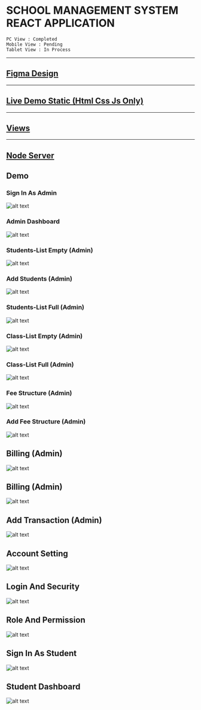 # SCHOOL MANAGEMENT SYSTEM REACT APPLICATION

```
PC View : Completed
Mobile View : Pending
Tablet View : In Process
```

---
 [Figma Design ](https://www.figma.com/file/gXnTCizXuP6aNSyMdMrZOM/School-Management-System?type=design&node-id=0%3A1&mode=design&t=dmq6gbnuFpklanV4-1
)
---

---
 [Live Demo Static (Html Css Js Only)](https://brajesh825.github.io/School-Management-System-Views/)
---

---
 [Views](https://github.com/Brajesh825/School-Management-System-Views)
---

---
 [Node Server](https://github.com/Brajesh825/School-Management-System-Server/)
---

## Demo

### Sign In As Admin
![alt text](./Demo/School%20Management%20System%20(17)_page-0001.jpg?raw=true)

### Admin Dashboard
![alt text](./Demo/School%20Management%20System%20(17)_page-0002.jpg?raw=true)

### Students-List Empty (Admin)
![alt text](./Demo/School%20Management%20System%20(17)_page-0003.jpg?raw=true)

### Add Students (Admin)
![alt text](./Demo/School%20Management%20System%20(17)_page-0004.jpg?raw=true)

### Students-List Full (Admin)
![alt text](./Demo/School%20Management%20System%20(17)_page-0005.jpg?raw=true)

### Class-List Empty (Admin)
![alt text](./Demo/School%20Management%20System%20(17)_page-0006.jpg?raw=true)

### Class-List Full (Admin)
![alt text](./Demo/School%20Management%20System%20(17)_page-0007.jpg?raw=true)

### Fee Structure (Admin)
![alt text](./Demo/School%20Management%20System%20(17)_page-0008.jpg?raw=true)

### Add Fee Structure (Admin)
![alt text](./Demo/School%20Management%20System%20(17)_page-0009.jpg?raw=true)

## Billing (Admin)
![alt text](./Demo/School%20Management%20System%20(17)_page-0010.jpg?raw=true)

## Billing (Admin)
![alt text](./Demo/School%20Management%20System%20(17)_page-0011.jpg?raw=true)

## Add Transaction (Admin)
![alt text](./Demo/School%20Management%20System%20(17)_page-0012.jpg?raw=true)

## Account Setting
![alt text](./Demo/School%20Management%20System%20(17)_page-0013.jpg?raw=true)

## Login And Security
![alt text](./Demo/School%20Management%20System%20(17)_page-0014.jpg?raw=true)

## Role And Permission
![alt text](./Demo/School%20Management%20System%20(17)_page-0015.jpg?raw=true)

## Sign In As Student
![alt text](./Demo/School%20Management%20System%20(17)_page-0016.jpg?raw=true)

## Student Dashboard
![alt text](./Demo/School%20Management%20System%20(17)_page-0017.jpg?raw=true)